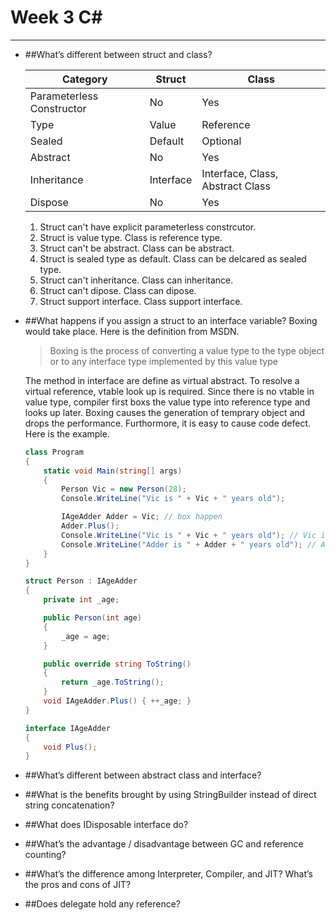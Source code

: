 # Week 3 C#
---
* ##What’s different between struct and class?

    Category                     | Struct    | Class 
    -----------------------------|-----------|-----------------------------------
    Parameterless Constructor    | No        | Yes 
    Type                         | Value     | Reference 
    Sealed                       | Default   | Optional 
    Abstract                     | No        | Yes
    Inheritance                  | Interface | Interface, Class, Abstract Class
    Dispose                      | No        | Yes
    
  1. Struct can't have explicit parameterless constrcutor.
  2. Struct is value type. Class is reference type.
  3. Struct can't be abstract. Class can be abstract.
  4. Struct is sealed type as default. Class can be delcared as sealed type.
  5. Struct can't inheritance. Class can inheritance.
  6. Struct can't dipose. Class can dipose.
  7. Struct support interface. Class support interface.

* ##What happens if you assign a struct to an interface variable?
  Boxing would take place. Here is the definition from MSDN.
  
  > Boxing is the process of converting a value type to the type object or to any interface type implemented by this value type
  
  The method in interface are define as virtual abstract. To resolve a virtual reference, vtable look up is required. Since there is no vtable in value type, compiler first boxs the value type into reference type and looks up later.
  Boxing causes the generation of temprary object and drops the performance. Furthormore, it is easy to cause code defect. Here is the example.
  ```C#
  class Program
  {
      static void Main(string[] args)
      {
          Person Vic = new Person(28);
          Console.WriteLine("Vic is " + Vic + " years old");

          IAgeAdder Adder = Vic; // box happen
          Adder.Plus();
          Console.WriteLine("Vic is " + Vic + " years old"); // Vic is still the value type and the same as before
          Console.WriteLine("Adder is " + Adder + " years old"); // Adder refers to a temp object,generated by boxing
      }
  }

  struct Person : IAgeAdder
  {
      private int _age;

      public Person(int age)
      {
          _age = age;
      }

      public override string ToString()
      {
          return _age.ToString();
      }
      void IAgeAdder.Plus() { ++_age; }
  }

  interface IAgeAdder
  {
      void Plus();
  }  
  ```
  
* ##What’s different between abstract class and interface?
* ##What is the benefits brought by using StringBuilder instead of direct string concatenation?
* ##What does IDisposable interface do?
* ##What’s the advantage / disadvantage between GC and reference counting?
* ##What’s the difference among Interpreter, Compiler, and JIT? What’s the pros and cons of JIT?
* ##Does delegate hold any reference?